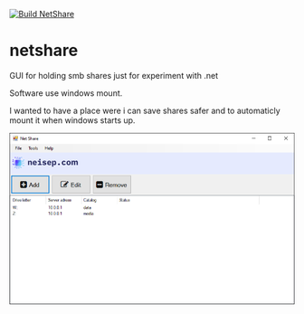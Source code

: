 [![Build NetShare](https://github.com/neisep/netshare/actions/workflows/main.yml/badge.svg)](https://github.com/neisep/netshare/actions/workflows/main.yml)

# netshare
GUI for holding smb shares just for experiment with .net

Software use windows mount.

I wanted to have a place were i can save shares safer and to automaticly mount it when windows starts up.

<img src="https://raw.githubusercontent.com/neisep/netshare/master/software.png"/>
